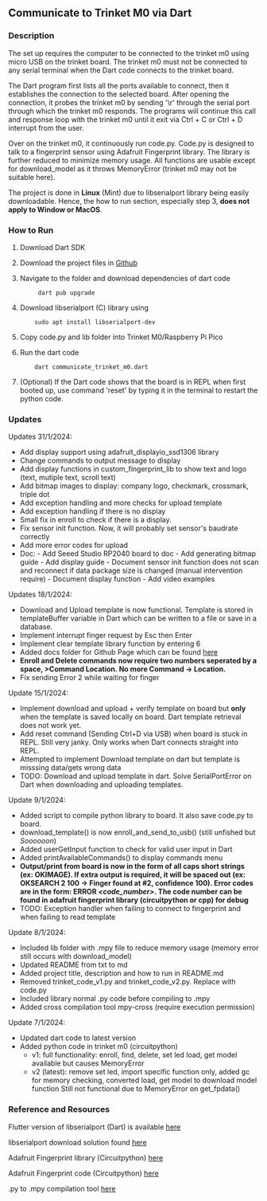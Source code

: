 ## **Communicate to Trinket M0 via Dart**

### Description
The set up requires the computer to be connected to the trinket m0 using micro USB on the trinket board. The trinket m0 must not be connected to any serial terminal when the Dart code connects to the trinket board.

The Dart program first lists all the ports available to connect, then it establishes the connection to the selected board. After opening the connection, it probes the trinket m0 by sending '\r' through the serial port through which the trinket m0 responds. The programs will continue this call and response loop with the trinket m0 until it exit via Ctrl + C or Ctrl + D interrupt from the user.

Over on the trinket m0, it continuously run code.py. Code.py is designed to talk to a fingerprint sensor using Adafruit Fingerprint library. The library is further reduced to minimize memory usage. All functions are usable except for download_model as it throws MemoryError (trinket m0 may not be suitable here).

The project is done in **Linux** (Mint) due to libserialport library being easily downloadable. Hence, the how to run section, especially step 3, **does not apply to Window or MacOS**.

### How to Run

1. Download Dart SDK
2. Download the project files in [Github](https://github.com/SuperStupidness/trinket_m0_communicate/tree/main)
3. Navigate to the folder and download dependencies of dart code

            dart pub upgrade

4.  Download libserialport (C) library using

            sudo apt install libserialport-dev

5.  Copy code.py and lib folder into Trinket M0/Raspberry Pi Pico
6.  Run the dart code

            dart communicate_trinket_m0.dart

7.  (Optional) If the Dart code shows that the board is in REPL when first booted up, use command 'reset' by typing it in the terminal to restart the python code.


### Updates

Updates 31/1/2024:
- Add display support using adafruit_displayio_ssd1306 library
- Change commands to output message to display
- Add display functions in custom_fingerprint_lib to show text and logo (text, mutiple text, scroll text)
- Add bitmap images to display: company logo, checkmark, crossmark, triple dot
- Add exception handling and more checks for upload template
- Add exception handling if there is no display
- Small fix in enroll to check if there is a display.
- Fix sensor init function. Now, it will probably set sensor's baudrate correctly
- Add more error codes for upload
- Doc:
      - Add Seeed Studio RP2040 board to doc
      - Add generating bitmap guide
      - Add display guide
      - Document sensor init function does not scan and reconnect if data package size is changed (manual intervention require)
      - Document display function
      - Add video examples

Updates 18/1/2024:
- Download and Upload template is now functional. Template is stored in templateBuffer variable in Dart which can be written to a file or save in a database.
- Implement interrupt finger request by Esc then Enter
- Implement clear template library function by entering 6
- Added docs folder for Github Page which can be found [here](https://superstupidness.github.io/trinket_m0_communicate/)
- **Enroll and Delete commands now require two numbers seperated by a space, >Command Location. No more Command -> Location.**
- Fix sending Error 2 while waiting for finger

Update 15/1/2024:
- Implement download and upload + verify template on board but **only** when the template is saved locally on board. Dart template retrieval does not work yet.
- Add reset command (Sending Ctrl+D via USB) when board is stuck in REPL. Still very janky. Only works when Dart connects straight into REPL.
- Attempted to implement Download template on dart but template is misssing data/gets wrong data
- TODO: Download and upload template in dart. Solve SerialPortError on Dart when downloading and uploading templates.

Update 9/1/2024:
- Added script to compile python library to board. It also save code.py to board.
- download\_template() is now enroll\_and\_send\_to_usb() (still unfished but _Soooooon_)
- Added userGetInput function to check for valid user input in Dart
- Added printAvailableCommands() to display commands menu
- **Output/print from board is now in the form of all caps short strings (ex: OKIMAGE). If extra output is required, it will be spaced out (ex: OKSEARCH 2 100 -> Finger found at #2, confidence 100). Error codes are in the form: ERROR _\<code\_number\>_. The code number can be found in adafruit fingerprint library (circuitpython or cpp) for debug**
- TODO: Exception handler when failing to connect to fingerprint and when failing to read template

Update 8/1/2024:
- Included lib folder with .mpy file to reduce memory usage (memory error still occurs with download_model)
- Updated README from txt to md
- Added project title, description and how to run in README.md
- Removed trinket_code_v1.py and trinket_code_v2.py. Replace with code.py
- Included library normal .py code before compiling to .mpy
- Added cross compilation tool mpy-cross (require execution permission)

Update 7/1/2024:
- Updated dart code to latest version
- Added python code in trinket m0 (circuitpython)
    + v1: full functionality: enroll, find, delete, set led
          load, get model available but causes MemoryError
    + v2 (latest): remove set led, import specific function only, added gc for
          memory checking, converted load, get model to download model function
          Still not functional due to MemoryError on get_fpdata()

### Reference and Resources
Flutter version of libserialport (Dart) is available [here](https://pub.dev/packages/flutter_libserialport)

libserialport download solution found [here](https://stackoverflow.com/questions/73387868/libserial-is-not-detected-in-my-dart-programm)

Adafruit Fingerprint library (Circuitpython) [here](https://github.com/adafruit/Adafruit_CircuitPython_Fingerprint/blob/main/adafruit_fingerprint.py)

Adafruit Fingerprint code (Circuitpython) [here](https://learn.adafruit.com/adafruit-optical-fingerprint-sensor/circuitpython)

.py to .mpy compilation tool [here](https://learn.adafruit.com/welcome-to-circuitpython/frequently-asked-questions)


